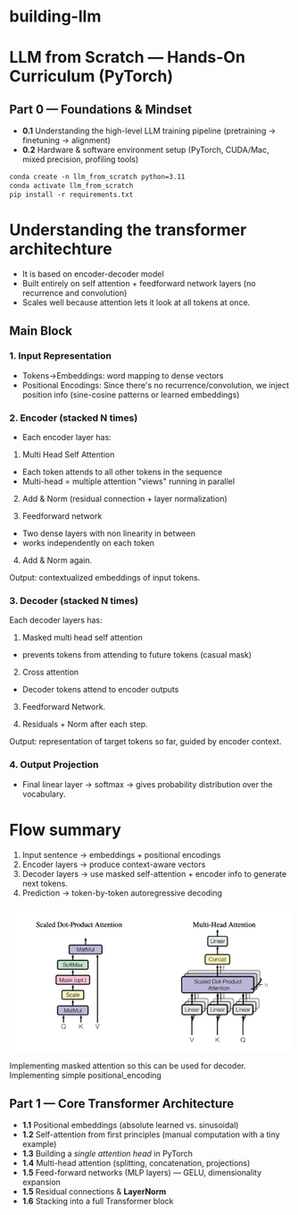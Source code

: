 # building-llm

# LLM from Scratch — Hands-On Curriculum (PyTorch)

## Part 0 — Foundations & Mindset
- **0.1** Understanding the high-level LLM training pipeline (pretraining → finetuning → alignment)
- **0.2** Hardware & software environment setup (PyTorch, CUDA/Mac, mixed precision, profiling tools)

```
conda create -n llm_from_scratch python=3.11
conda activate llm_from_scratch
pip install -r requirements.txt
```

# Understanding the transformer architechture
- It is based on encoder-decoder model
- Built entirely on self attention + feedforward network layers (no recurrence and convolution)
- Scales well because attention lets it look at all tokens at once.

## Main Block
### 1. Input Representation
- Tokens->Embeddings: word mapping to dense vectors
- Positional Encodings: Since there's no recurrence/convolution, we inject position info (sine-cosine patterns or learned embeddings)

### 2. Encoder (stacked N times)
- Each encoder layer has:

1. Multi Head Self Attention
- Each token attends to all other tokens in the sequence 
- Multi-head = multiple attention "views" running in parallel

2. Add & Norm (residual connection + layer normalization)

3. Feedforward network
- Two dense layers with non linearity in between
- works independently on each token

4.	Add & Norm again.

Output: contextualized embeddings of input tokens.

### 3. Decoder (stacked N times)
Each decoder layers has:
1. Masked multi head self attention
- prevents tokens from attending to future tokens (casual mask)

2. Cross attention
- Decoder tokens attend to encoder outputs

3.	Feedforward Network.

4.	Residuals + Norm after each step.

Output: representation of target tokens so far, guided by encoder context.

### 4. Output Projection
- Final linear layer → softmax → gives probability distribution over the vocabulary.


# Flow summary
1. Input sentence -> embeddings + positional encodings
2. Encoder layers -> produce context-aware vectors
3. Decoder layers -> use masked self-attention + encoder info to generate next tokens.
4. Prediction -> token-by-token autoregressive decoding

![alt text](media/attention.png)

Implementing masked attention so this can be used for decoder.
Implementing simple positional_encoding

## Part 1 — Core Transformer Architecture
- **1.1** Positional embeddings (absolute learned vs. sinusoidal)
- **1.2** Self-attention from first principles (manual computation with a tiny example)
- **1.3** Building a *single attention head* in PyTorch
- **1.4** Multi-head attention (splitting, concatenation, projections)
- **1.5** Feed-forward networks (MLP layers) — GELU, dimensionality expansion
- **1.5** Residual connections & **LayerNorm**
- **1.6** Stacking into a full Transformer block

